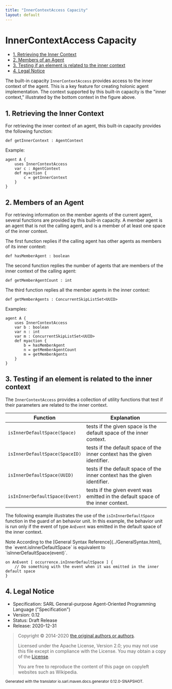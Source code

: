 ```yaml
---
title: "InnerContextAccess Capacity"
layout: default
---
```


# InnerContextAccess Capacity


<ul class="page_outline" id="page_outline">

<li><a href="#1-retrieving-the-inner-context">1. Retrieving the Inner Context</a></li>
<li><a href="#2-members-of-an-agent">2. Members of an Agent</a></li>
<li><a href="#3-testing-if-an-element-is-related-to-the-inner-context">3. Testing if an element is related to the inner context</a></li>
<li><a href="#4-legal-notice">4. Legal Notice</a></li>

</ul>


The built-in capacity `InnerContextAccess` provides access to the inner context of the agent.
This is a key feature for creating holonic agent implementation.
The context supported by this built-in capacity is the "inner context," illustrated by the
bottom context in the figure above.





## 1. Retrieving the Inner Context

For retrieving the inner context of an agent, this built-in capacity provides the following function:

```sarl
def getInnerContext : AgentContext
```



Example:
```sarl
agent A {
	uses InnerContextAccess
	var c : AgentContext
	def myaction {
		c = getInnerContext
	}
}
```



## 2. Members of an Agent

For retrieving information on the member agents of the current agent, several functions are
provided by this built-in capacity.
A member agent is an agent that is not the calling agent, and is a member of at least
one space of the inner context.

The first function replies if the calling agent has other agents as members of its inner context:
```sarl
def hasMemberAgent : boolean
```



The second function replies the number of agents that are members of the inner context of the calling agent:
```sarl
def getMemberAgentCount : int
```



The third function replies all the member agents in the inner context:
```sarl
def getMemberAgents : ConcurrentSkipListSet<UUID>
```



Examples:
```sarl
agent A {
	uses InnerContextAccess
	var b : boolean
	var n : int
	var m : ConcurrentSkipListSet<UUID>
	def myaction {
		b = hasMemberAgent
		n = getMemberAgentCount
		m = getMemberAgents
	}
}
```



## 3. Testing if an element is related to the inner context

The `InnerContextAccess` provides a collection of utility functions that test if their parameters
are related to the inner context.


| Function                           | Explanation                                                                     |
| ---------------------------------- | ------------------------------------------------------------------------------- |
| `isInnerDefaultSpace(Space)`   | tests if the given space is the default space of the inner context.             |
| `isInnerDefaultSpace(SpaceID)` | tests if the default space of the inner context has the given identifier.       |
| `isInnerDefaultSpace(UUID)`    | tests if the default space of the inner context has the given identifier.       |
| `isInInnerDefaultSpace(Event)` | tests if the given event was emitted in the default space of the inner context. |


The following example illustrates the use of the `isInInnerDefaultSpace` function in the guard
of an behavior unit. In this example, the behavior unit is run only if the event
of type `AnEvent` was emitted in the default space of the inner context.

<p markdown="1"><span class="label label-info">Note</span> According to the [General Syntax Reference](../GeneralSyntax.html), the `event.isInnerDefaultSpace` is equivalent to `isInnerDefaultSpace(event)`.</p>

```sarl
on AnEvent [ occurrence.inInnerDefaultSpace ] {
	// Do something with the event when it was emitted in the inner default space
}
```



## 4. Legal Notice

* Specification: SARL General-purpose Agent-Oriented Programming Language ("Specification")
* Version: 0.12
* Status: Draft Release
* Release: 2020-12-31

> Copyright &copy; 2014-2020 [the original authors or authors](http://www.sarl.io/about/index.html).
>
> Licensed under the Apache License, Version 2.0;
> you may not use this file except in compliance with the License.
> You may obtain a copy of the [License](http://www.apache.org/licenses/LICENSE-2.0).
>
> You are free to reproduce the content of this page on copyleft websites such as Wikipedia.

<small>Generated with the translator io.sarl.maven.docs.generator 0.12.0-SNAPSHOT.</small>

